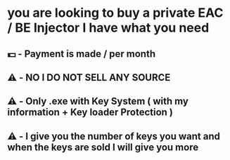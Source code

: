# you are looking to buy a private EAC / BE Injector I have what you need
## 💵 - Payment is made / per month
## ⚠️ -  NO I DO NOT SELL ANY SOURCE
## ⚠️ -  Only .exe with Key System ( with my information + Key loader Protection )
## ⚠️ -   I give you the number of keys you want and when the keys are sold I will give you more
